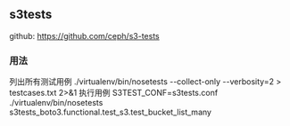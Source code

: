 ## s3tests
github: https://github.com/ceph/s3-tests

### 用法
列出所有测试用例
./virtualenv/bin/nosetests --collect-only --verbosity=2 > testcases.txt 2>&1
执行用例
S3TEST_CONF=s3tests.conf ./virtualenv/bin/nosetests s3tests_boto3.functional.test_s3.test_bucket_list_many
